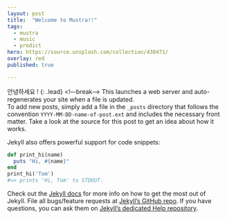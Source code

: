 ```yaml
---
layout: post
title:  "Welcome to Mustra!!"
tags:
  - mustra
  - music
  - predict
hero: https://source.unsplash.com/collection/430471/
overlay: red
published: true

---
```

안녕하세요 !
{: .lead}
<!–-break-–>
This launches a web server and auto-regenerates your site when a file is updated.  
To add new posts, simply add a file in the `_posts` directory that follows the convention `YYYY-MM-DD-name-of-post.ext` and includes the necessary front matter. Take a look at the source for this post to get an idea about how it works.

Jekyll also offers powerful support for code snippets:

~~~ruby
def print_hi(name)
  puts "Hi, #{name}"
end
print_hi('Tom')
#=> prints 'Hi, Tom' to STDOUT.
~~~

Check out the [Jekyll docs][jekyll] for more info on how to get the most out of Jekyll. File all bugs/feature requests at [Jekyll’s GitHub repo][jekyll-gh]. If you have questions, you can ask them on [Jekyll’s dedicated Help repository][jekyll-help].

[jekyll]:      http://jekyllrb.com
[jekyll-gh]:   https://github.com/jekyll/jekyll
[jekyll-help]: https://github.com/jekyll/jekyll-help

